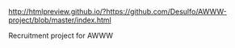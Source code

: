 http://htmlpreview.github.io/?https://github.com/Desulfo/AWWW-project/blob/master/index.html

Recruitment project for AWWW
